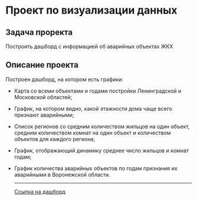 # Проект по визуализации данных
## Задача проректа
Построить дашборд с информацией об аварийных объектах ЖКХ

## Описание проекта
Построен  дашборд, на котором есть графики:

* Карта со всеми объектами и годами постройки Ленинградской и Московской областей;
* График, на котором видно, какой этажности дома чаще всего признают аварийными; 
* Список регионов со средним количеством жильцов на один объект, средним количеством комнат на один объект и количеством объектов для каждого региона;
* График, отображающий динамику среднее число жильцов и комнат годам;
* График количества аварийных объектов по годам признания их аварийными  в Воронежской области.
  
  ____

  
  [Ссылка на дашборд](https://datalens.yandex/luk65u49sbdk8)
